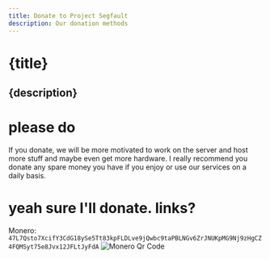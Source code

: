 ```yaml
---
title: Donate to Project Segfault
description: Our donation methods
---
```

<script lang="ts">
    import MoneroQR from "$lib/Monero.png";
</script>

# {title}
## {description}

# please do
If you donate, we will be more motivated to work on the server and host more stuff and maybe even get more hardware. I really recommend you donate any spare money you have if you enjoy or use our services on a daily basis.

# yeah sure I'll donate. links?


Monero: ``47L7Qsto7XcifY3CdG18ySe5Tt83kpFLDLve9jQwbc9taPBLNGv6ZrJNUKpMG9Nj9zHgCZ4FQMSyt75e8Jvx12JFLtJyFdA``
<img src={MoneroQR} alt="Monero Qr Code">